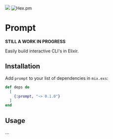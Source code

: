 ![](https://github.com/silbermm/prompt/workflows/Build/badge.svg)
![Hex.pm](https://img.shields.io/hexpm/v/prompt?style=flat-square)

# Prompt

**STILL A WORK IN PROGRESS**

Easily build interactive CLI's in Elixir. 

## Installation

Add `prompt` to your list of dependencies in `mix.exs`:

```elixir
def deps do
  [
    {:prompt, "~> 0.1.0"}
  ]
end
```

## Usage

...

